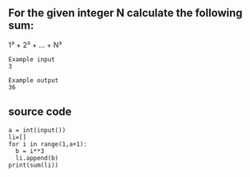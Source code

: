 ## For the given integer N calculate the following sum:
1³ + 2³ + ... + N³


```
Example input
3

Example output
36
```

## source code
```
a = int(input())
li=[]
for i in range(1,a+1):
  b = i**3
  li.append(b)
print(sum(li))
```
